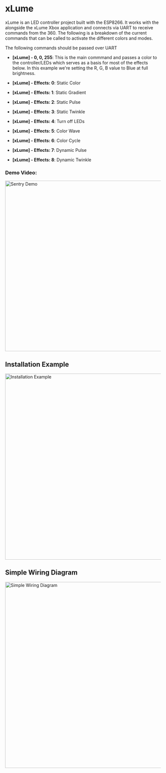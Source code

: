 # xLume
xLume is an LED controller project built with the ESP8266. It works with the alongside the xLume Xbox application and connects via UART to receive commands from the 360. The following is a breakdown of the current commands that can be called to activate the different colors and modes.
 
The following commands should be passed over UART
	
- **[xLume] - 0, 0, 255**: This is the main commmand and passes a color to the controller/LEDs which serves as a basis for most of the effects below. In this example we're setting the R, G, B value to Blue at full brightness.	

- **[xLume] - Effects: 0**: Static Color
- **[xLume] - Effects: 1**: Static Gradient
- **[xLume] - Effects: 2**: Static Pulse
- **[xLume] - Effects: 3**: Static Twinkle
- **[xLume] - Effects: 4**: Turn off LEDs
- **[xLume] - Effects: 5**: Color Wave
- **[xLume] - Effects: 6**: Color Cycle
- **[xLume] - Effects: 7**: Dynamic Pulse
- **[xLume] - Effects: 8**: Dynamic Twinkle  

### Demo Video:  

<a href="https://www.youtube.com/watch?v=mztqegCKXT4">
  <img src="https://img.youtube.com/vi/mztqegCKXT4/maxresdefault.jpg" alt="Sentry Demo" width="550">
</a>

## Installation Example

<img src="example.png" alt="Installation Example" width="600">

## Simple Wiring Diagram

<img src="diagram.png" alt="Simple Wiring Diagram" width="600">

